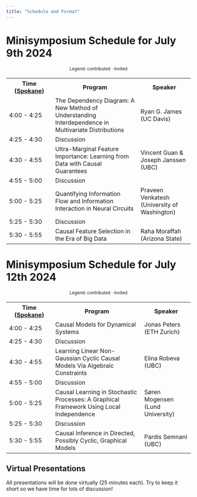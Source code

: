 ```yaml
---
title: "Schedule and Format"
---
```



# Minisymposium Schedule for July 9th 2024

<div style="width: 100%; font-size: smaller; text-align: center; margin-bottom: 18px; margin-top: 18px;">
    Legend:
    <span class="contributed">contributed</span> · 
    <span class="invited">invited</span>
</div>

<table class="schedule">
    <tr>
        <th style="width:25%">
        Time
        (<a href="https://www.timeanddate.com/worldclock/usa/spokane">Spokane</a>)
        </th>
        <th>Program</th>
        <th>Speaker</th>
    </tr>
    <tr class="invited">
        <td>4:00 - 4:25</td>
        <td>The Dependency Diagram: A New Method of Understanding Interdependence in Multivariate Distributions</td>
        <td>Ryan G. James (UC Davis)</td>
    </tr>
    <tr>
        <td>4:25 - 4:30</td>
        <td>Discussion</td>
    </tr>
    <tr class="contributed">
        <td>4:30 - 4:55</td>
        <td>Ultra-Marginal Feature Importance: Learning from Data with Causal Guarantees</td>
        <td>Vincent Guan & Joseph Janssen (UBC)</td>
    </tr>
    <tr>
        <td>4:55 - 5:00</td>
        <td>Discussion</td>
    </tr>
    <tr class="invited">
        <td>5:00 - 5:25</td>
        <td>Quantifying Information Flow and Information Interaction in Neural Circuits</td>
        <td>Praveen Venkatesh (University of Washington)</td>
    </tr>
    <tr>
        <td>5:25 - 5:30</td>
        <td>Discussion</td>
    </tr>
    <tr class="invited">
        <td>5:30 - 5:55</td>
        <td>Causal Feature Selection in the Era of Big Data</td>
        <td>Raha Moraffah (Arizona State)</td>
    </tr>
</table>

# 


# Minisymposium Schedule for July 12th 2024

<div style="width: 100%; font-size: smaller; text-align: center; margin-bottom: 18px; margin-top: 18px;">
    Legend:
    <span class="contributed">contributed</span> · 
    <span class="invited">invited</span>
</div>

<table class="schedule">
    <tr>
        <th style="width:25%">
        Time
        (<a href="https://www.timeanddate.com/worldclock/usa/spokane">Spokane</a>)
        </th>
        <th>Program</th>
        <th>Speaker</th>
    </tr>
    <tr class="invited">
        <td>4:00 - 4:25</td>
        <td>Causal Models for Dynamical Systems</td>
        <td>Jonas Peters (ETH Zurich)</td>
    </tr>
    <tr>
        <td>4:25 - 4:30</td>
        <td>Discussion</td>
    </tr>
    <tr class="contributed">
        <td>4:30 - 4:55</td>
        <td>Learning Linear Non-Gaussian Cyclic Causal Models Via Algebraic Constraints</td>
        <td>Elina Robeva (UBC)</td>
    </tr>
    <tr>
        <td>4:55 - 5:00</td>
        <td>Discussion</td>
    </tr>
    <tr class="invited">
        <td>5:00 - 5:25</td>
        <td>Causal Learning in Stochastic Processes: A Graphical Framework Using Local Independence</td>
        <td>Søren Mogensen (Lund University)</td>
    </tr>
    <tr>
        <td>5:25 - 5:30</td>
        <td>Discussion</td>
    </tr>
    <tr class="invited">
        <td>5:30 - 5:55</td>
        <td>Causal Inference in Directed, Possibly Cyclic, Graphical Models</td>
        <td>Pardis Semnani (UBC)</td>
    </tr>
</table>



## Virtual Presentations

All presentations will be done virtually (25 minutes each). Try to keep it short so we have time for lots of discussion!
